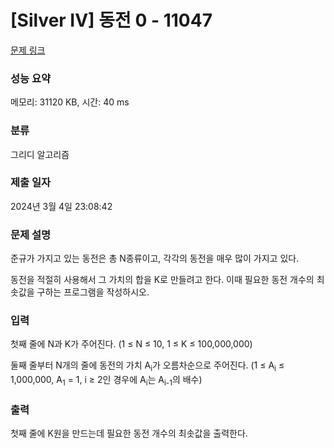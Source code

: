 # [Silver IV] 동전 0 - 11047 

[문제 링크](https://www.acmicpc.net/problem/11047) 

### 성능 요약

메모리: 31120 KB, 시간: 40 ms

### 분류

그리디 알고리즘

### 제출 일자

2024년 3월 4일 23:08:42

### 문제 설명

<p>준규가 가지고 있는 동전은 총 N종류이고, 각각의 동전을 매우 많이 가지고 있다.</p>

<p>동전을 적절히 사용해서 그 가치의 합을 K로 만들려고 한다. 이때 필요한 동전 개수의 최솟값을 구하는 프로그램을 작성하시오.</p>

### 입력 

 <p>첫째 줄에 N과 K가 주어진다. (1 ≤ N ≤ 10, 1 ≤ K ≤ 100,000,000)</p>

<p>둘째 줄부터 N개의 줄에 동전의 가치 A<sub>i</sub>가 오름차순으로 주어진다. (1 ≤ A<sub>i</sub> ≤ 1,000,000, A<sub>1</sub> = 1, i ≥ 2인 경우에 A<sub>i</sub>는 A<sub>i-1</sub>의 배수)</p>

### 출력 

 <p>첫째 줄에 K원을 만드는데 필요한 동전 개수의 최솟값을 출력한다.</p>

